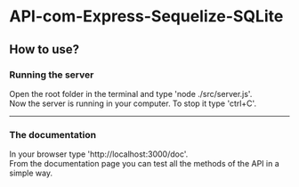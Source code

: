 <h1>API-com-Express-Sequelize-SQLite</h1>
<h2>How to use?</h2>
<h3>Running the server</h3>
Open the root folder in the terminal and type 'node ./src/server.js'. 
<br>Now the server is running in your computer. To stop it type 'ctrl+C'. 
<hr>
<h3>The documentation</h3>
In your browser type 'http://localhost:3000/doc'. 
<br>From the documentation page you can test all the methods of the API in a simple way.
